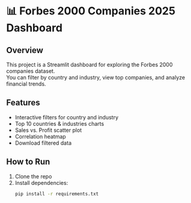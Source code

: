 # 📊 Forbes 2000 Companies 2025 Dashboard

## Overview
This project is a Streamlit dashboard for exploring the Forbes 2000 companies dataset.  
You can filter by country and industry, view top companies, and analyze financial trends.

## Features
- Interactive filters for country and industry
- Top 10 countries & industries charts
- Sales vs. Profit scatter plot
- Correlation heatmap
- Download filtered data

## How to Run
1. Clone the repo
2. Install dependencies:
   ```bash
   pip install -r requirements.txt
